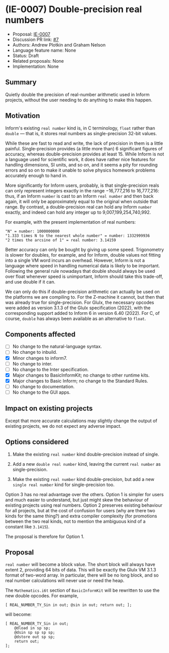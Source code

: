 # (IE-0007) Double-precision real numbers

* Proposal: [IE-0007](0007-double-precision-reals.md)
* Discussion PR link: [#7](https://github.com/ganelson/inform-evolution/pull/7)
* Authors: Andrew Plotkin and Graham Nelson
* Language feature name: None
* Status: Draft
* Related proposals: None
* Implementation: None

## Summary

Quietly double the precision of real-number arithmetic used in Inform projects,
without the user needing to do anything to make this happen.

## Motivation

Inform's existing `real number` kind is, in C terminology, `float` rather than
`double` — that is, it stores real numbers as single-precision 32-bit values.

While these are fast to read and write, the lack of precision in them is a
little painful. Single-precision provides (a little more than) 6 significant
figures of accuracy, whereas double-precision provides at least 15. While
Inform is not a language used for scientific work, it does have rather nice
features for handling dimensions, SI units, and so on, and it seems a pity
for rounding errors and so on to make it unable to solve physics homework
problems accurately enough to hand in.

More significantly for Inform users, probably, is that single-precision reals
can only represent integers exactly in the range −16,777,216 to 16,777,216: thus,
if an Inform `number` is cast to an Inform `real number` and then back again,
it will only be approximately equal to the original when outside that range.
By contrast, a double-precision real can hold any Inform `number` exactly, and
indeed can hold any integer up to 9,007,199,254,740,992.

For example, with the present implementation of real numbers:

	"N" = number: 1000000000
	"1.333 times N to the nearest whole number" = number: 1332999936
	"2 times the arcsine of 1" = real number: 3.14159

Better accuracy can only be bought by giving up some speed. Trigonometry is slower
for doubles, for example, and for Inform, double values not fitting into a single
VM word incurs an overhead. However, Inform is not a language where speed in handling
numerical data is likely to be important. Following the general rule nowadays
that double should always be used over float whenever speed is unimportant,
Inform should take this trade-off, and use double if it can.

We can only do this if double-precision arithmetic can actually be used on the
platforms we are compiling to. For the Z-machine it cannot, but then that was
already true for single-precision. For Glulx, the necessary opcodes were added
as version 3.1.3 of the Glulx specification (2022), with the corresponding
support added to Inform 6 in version 6.40 (2022). For C, of course, `double`
has always been available as an alternative to `float`.

## Components affected

- [ ] No change to the natural-language syntax.
- [ ] No change to inbuild.
- [x] Minor changes to inform7.
- [ ] No change to inter.
- [ ] No change to the Inter specification.
- [x] Major changes to BasicInformKit; no change to other runtime kits.
- [x] Major changes to Basic Inform; no change to the Standard Rules.
- [ ] No change to documentation.
- [ ] No change to the GUI apps.

## Impact on existing projects

Except that more accurate calculations may slightly change the output of
existing projects, we do not expect any adverse impact.

## Options considered

1. Make the existing `real number` kind double-precision instead of single.

2. Add a new `double real number` kind, leaving the current `real number`
as single-precision.

3. Make the existing `real number` kind double-precision, but add a new
`single real number` kind for single-precision too.

Option 3 has no real advantage over the others. Option 1 is simpler for users
and much easier to understand, but just might skew the behaviour of existing
projects using real numbers. Option 2 preserves existing behaviour for all
projects, but at the cost of confusion for users (why are there two kinds for
the same thing?) and extra compiler complexity (for promotions between the two
real kinds, not to mention the ambiguous kind of a constant like `3.1415`).

The proposal is therefore for Option 1.

## Proposal

`real number` will become a block value. The short block will always have
extent 2, providing 64 bits of data. This will be exactly the Glulx VM 3.1.3
format of two-word array. In particular, there will be no long block, and so
real number calculations will never use or need the heap.

The `Mathematics.i6t` section of `BasicInformKit` will be rewritten to use
the new double opcodes. For example,

	[ REAL_NUMBER_TY_Sin in out; @sin in out; return out; ];

will become:

	[ REAL_NUMBER_TY_Sin in out;
		@dload in sp sp;
		@dsin sp sp sp sp;
		@dstore out sp sp;
		return out;
	];
